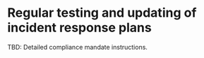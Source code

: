 # Regular testing and updating of incident response plans

TBD: Detailed compliance mandate instructions.